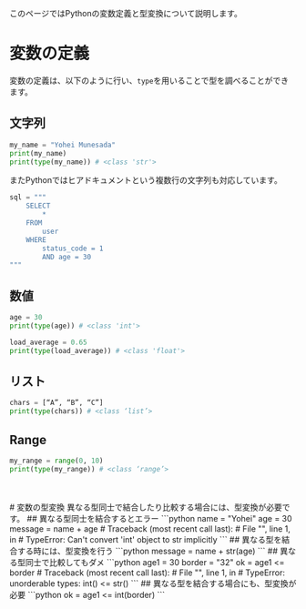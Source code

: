 このページではPythonの変数定義と型変換について説明します。
<br>
# 変数の定義
変数の定義は、以下のように行い、`type`を用いることで型を調べることができます。  
## 文字列
```python
my_name = "Yohei Munesada"
print(my_name)
print(type(my_name)) # <class 'str'>
```
またPythonではヒアドキュメントという複数行の文字列も対応しています。
```python
sql = """
    SELECT
        *
    FROM
        user
    WHERE
        status_code = 1
        AND age = 30
"""
```
## 数値
```python
age = 30
print(type(age)) # <class 'int'>

load_average = 0.65
print(type(load_average)) # <class 'float'>
```
## リスト
```python
chars = [“A”, “B”, “C”]
print(type(chars)) # <class ‘list’>
```
## Range
```python
my_range = range(0, 10)
print(type(my_range)) # <class ‘range’>
```
<br />
<br />
# 変数の型変換
異なる型同士で結合したり比較する場合には、型変換が必要です。  
## 異なる型同士を結合するとエラー
```python
name = "Yohei"
age = 30
message = name + age
# Traceback (most recent call last):
#   File "<stdin>", line 1, in <module>
# TypeError: Can't convert 'int' object to str implicitly
```
## 異なる型を結合する時には、型変換を行う
```python
message = name + str(age)
```
## 異なる型同士で比較してもダメ
```python
age1 = 30
border = "32"
ok = age1 <= border
# Traceback (most recent call last):
#   File "<stdin>", line 1, in <module>
# TypeError: unorderable types: int() <= str()
```
## 異なる型を結合する場合にも、型変換が必要
```python
ok = age1 <= int(border)
```
